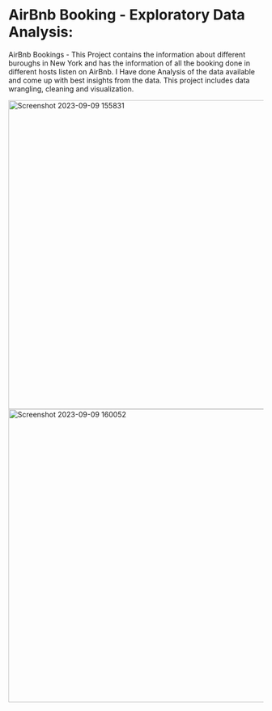 # AirBnb Booking - Exploratory Data Analysis:

AirBnb Bookings - This Project contains the information about different buroughs in New York and has the information of all the booking done in different hosts listen on AirBnb. I Have done Analysis of the data available and come up with best insights from the data. This project includes data wrangling, cleaning and visualization.


<img width="611" alt="Screenshot 2023-09-09 155831" src="https://github.com/vaibhavrk18/AirBnb_EDA/assets/138751404/9921af92-2b61-4f7f-a1cb-1666e0bc3960">


 <img width="580" alt="Screenshot 2023-09-09 160052" src="https://github.com/vaibhavrk18/AirBnb_EDA/assets/138751404/40274f8f-2e82-4d7b-9004-846a1d8ab032">
